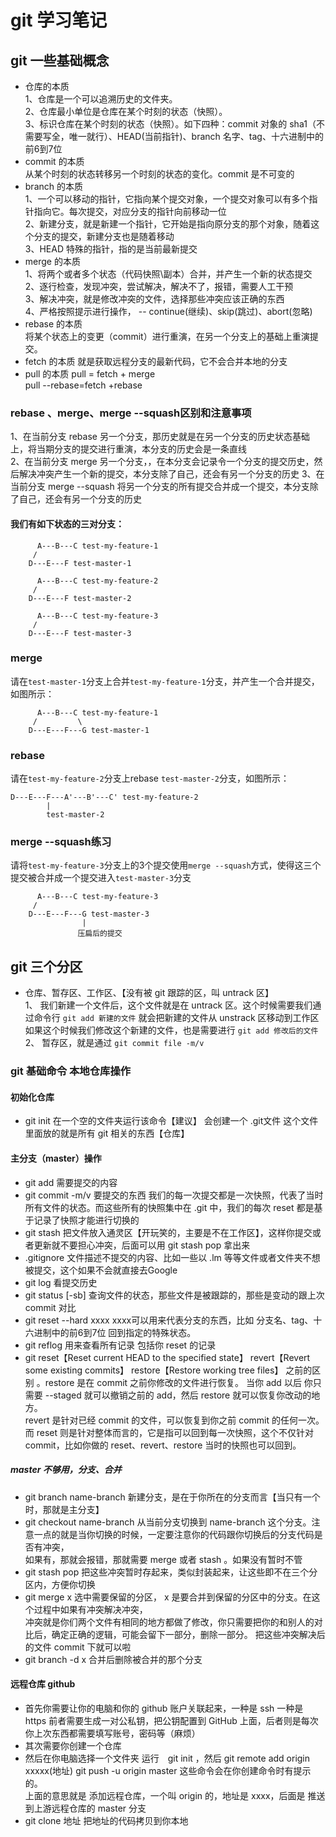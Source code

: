 # git 学习笔记
## git 一些基础概念

- 仓库的本质<br> 1、仓库是一个可以追溯历史的文件夹。<br>2、仓库最小单位是仓库在某个时刻的状态（快照）。<br>
3、标识仓库在某个时刻的状态（快照）。如下四种：commit 对象的 sha1（不需要写全，唯一就行）、HEAD(当前指针)、branch 名字、tag、十六进制中的前6到7位
- commit 的本质<br> 从某个时刻的状态转移另一个时刻的状态的变化。commit 是不可变的
- branch 的本质 <br>
1、一个可以移动的指针，它指向某个提交对象，一个提交对象可以有多个指针指向它。每次提交，对应分支的指针向前移动一位<br>
2、新建分支，就是新建一个指针，它开始是指向原分支的那个对象，随着这个分支的提交，新建分支也是随着移动<br>
3、HEAD 特殊的指针，指的是当前最新提交
- merge 的本质<br>
1、将两个或者多个状态（代码快照\副本）合并，并产生一个新的状态提交<br>
2、逐行检查，发现冲突，尝试解决，解决不了，报错，需要人工干预<br>
3、解决冲突，就是修改冲突的文件，选择那些冲突应该正确的东西<br>
4、严格按照提示进行操作， -- continue(继续)、skip(跳过)、abort(忽略)
- rebase 的本质<br>
将某个状态上的变更（commit）进行重演，在另一个分支上的基础上重演提交。
- fetch 的本质 
就是获取远程分支的最新代码，它不会合并本地的分支
- pull 的本质
pull = fetch + merge<br>
pull --rebase=fetch +rebase

### rebase 、merge、merge --squash区别和注意事项
1、在当前分支 rebase 另一个分支，那历史就是在另一个分支的历史状态基础上，将当期分支的提交进行重演，本分支的历史会是一条直线<br>
2、在当前分支 merge 另一个分支，，在本分支会记录令一个分支的提交历史，然后解决冲突产生一个新的提交，本分支除了自己，还会有另一个分支的历史
3、在当前分支 merge --squash 将另一个分支的所有提交合并成一个提交，本分支除了自己，还会有另一个分支的历史<br>
#### 我们有如下状态的三对分支：

```
	  A---B---C test-my-feature-1
	 /
    D---E---F test-master-1
    
	  A---B---C test-my-feature-2
	 /
    D---E---F test-master-2

	  A---B---C test-my-feature-3
	 /
    D---E---F test-master-3 
```

### merge

请在`test-master-1`分支上合并`test-my-feature-1`分支，并产生一个合并提交，如图所示：

```
	  A---B---C test-my-feature-1
	 /         \
    D---E---F---G test-master-1
```

### rebase

请在`test-my-feature-2`分支上rebase `test-master-2`分支，如图所示：

```
D---E---F---A'---B'---C' test-my-feature-2
        |
        test-master-2
```

### merge --squash练习

请将`test-my-feature-3`分支上的3个提交使用`merge --squash`方式，使得这三个提交被合并成一个提交进入`test-master-3`分支

```
	  A---B---C test-my-feature-3
	 /
    D---E---F---G test-master-3 
                |
               压扁后的提交
```


## git 三个分区 
- 仓库、暂存区、工作区、【没有被 git 跟踪的区，叫 untrack 区】<br>
1、 我们新建一个文件后，这个文件就是在 untrack 区。这个时候需要我们通过命令行 ` git add 新建的文件 ` 就会把新建的文件从 unstrack 区移动到工作区<br>
如果这个时候我们修改这个新建的文件，也是需要进行 ` git add 修改后的文件 ` 
2、 暂存区，就是通过 ` git commit file -m/v ` 
### git 基础命令 本地仓库操作
#### 初始化仓库
- git init 在一个空的文件夹运行该命令【建议】 会创建一个 .git文件 这个文件里面放的就是所有 git 相关的东西【仓库】
#### 主分支（master）操作
- git add 需要提交的内容
- git commit -m/v 要提交的东西 我们的每一次提交都是一次快照，代表了当时所有文件的状态。而这些所有的快照集中在 .git 中，我们的每次 reset 都是基于记录了快照才能进行切换的
- git stash 把文件放入通灵区【开玩笑的，主要是不在工作区】，这样你提交或者更新就不要担心冲突，后面可以用 git stash pop 拿出来
- .gitignore 文件描述不提交的内容、比如一些以 .lm 等等文件或者文件夹不想被提交，这个如果不会就直接去Google
- git log 看提交历史
- git status [-sb] 查询文件的状态，那些文件是被跟踪的，那些是变动的跟上次 commit 对比
- git reset --hard xxxx xxxx可以用来代表分支的东西，比如 分支名、tag、十六进制中的前6到7位 回到指定的特殊状态。
- git reflog 用来查看所有记录 包括你 reset 的记录
- git reset【Reset current HEAD to the specified state】 revert【Revert some existing commits】 restore【Restore working tree files】 之前的区别 。restore 是在 commit 之前你修改的文件进行恢复。 当你 add 以后 你只需要 --staged 就可以撤销之前的 add，然后 restore 就可以恢复你改动的地方。<br>revert 是针对已经 commit 的文件，可以恢复到你之前 commit 的任何一次。 而 reset 则是针对整体而言的，它是指可以回到每一次快照，这个不仅针对 commit，比如你做的 reset、revert、restore 当时的快照也可以回到。
##### master 不够用，分支、合并
- git branch name-branch 新建分支，是在于你所在的分支而言【当只有一个时，那就是主分支】
- git checkout name-branch 从当前分支切换到 name-branch 这个分支。注意一点的就是当你切换的时候，一定要注意你的代码跟你切换后的分支代码是否有冲突，<br>
如果有，那就会报错，那就需要 merge 或者 stash 。如果没有暂时不管
- git stash pop 把这些冲突暂时存起来，类似封装起来，让这些即不在三个分区内，方便你切换
- git merge x 选中需要保留的分区， x 是要合并到保留的分区中的分支。在这个过程中如果有冲突解决冲突，<br>
冲突就是你们两个文件有相同的地方都做了修改，你只需要把你的和别人的对比后，确定正确的逻辑，可能会留下一部分，删除一部分。
把这些冲突解决后的文件 commit 下就可以啦
- git branch -d x 合并后删除被合并的那个分支
#### 远程仓库 github
- 首先你需要让你的电脑和你的 github 账户关联起来，一种是 ssh 一种是 https 前者需要生成一对公私钥，把公钥配置到 GitHub 上面，后者则是每次你上次东西都需要填写账号，密码等（麻烦）
- 其次需要你创建一个仓库
- 然后在你电脑选择一个文件夹 运行　git init ，然后 git remote add origin xxxxx(地址) git push -u origin master 这些命令会在你创建命令时有提示的。<br> 上面的意思就是 添加远程仓库，一个叫 origin 的，地址是 xxxx，后面是 推送到上游远程仓库的 master 分支
- git clone 地址 把地址的代码拷贝到你本地

